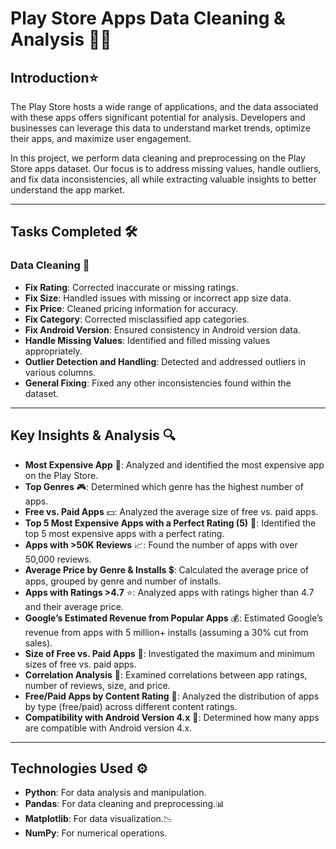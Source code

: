 # Play Store Apps Data Cleaning & Analysis 📱🔧

## Introduction⭐
The Play Store hosts a wide range of applications, and the data associated with these apps offers significant potential for analysis. Developers and businesses can leverage this data to understand market trends, optimize their apps, and maximize user engagement.

In this project, we perform data cleaning and preprocessing on the Play Store apps dataset. Our focus is to address missing values, handle outliers, and fix data inconsistencies, all while extracting valuable insights to better understand the app market.

---

## Tasks Completed 🛠️

### Data Cleaning 🧹
- **Fix Rating**: Corrected inaccurate or missing ratings.
- **Fix Size**: Handled issues with missing or incorrect app size data.
- **Fix Price**: Cleaned pricing information for accuracy.
- **Fix Category**: Corrected misclassified app categories.
- **Fix Android Version**: Ensured consistency in Android version data.
- **Handle Missing Values**: Identified and filled missing values appropriately.
- **Outlier Detection and Handling**: Detected and addressed outliers in various columns.
- **General Fixing**: Fixed any other inconsistencies found within the dataset.

---

## Key Insights & Analysis 🔍

- **Most Expensive App** 💸: Analyzed and identified the most expensive app on the Play Store.
- **Top Genres** 🎮: Determined which genre has the highest number of apps.
- **Free vs. Paid Apps** 💵: Analyzed the average size of free vs. paid apps.
- **Top 5 Most Expensive Apps with a Perfect Rating (5)** 🌟: Identified the top 5 most expensive apps with a perfect rating.
- **Apps with >50K Reviews** 📈: Found the number of apps with over 50,000 reviews.
- **Average Price by Genre & Installs** 💲: Calculated the average price of apps, grouped by genre and number of installs.
- **Apps with Ratings >4.7** ⭐: Analyzed apps with ratings higher than 4.7 and their average price.
- **Google’s Estimated Revenue from Popular Apps** 💰: Estimated Google’s revenue from apps with 5 million+ installs (assuming a 30% cut from sales).
- **Size of Free vs. Paid Apps** 📏: Investigated the maximum and minimum sizes of free vs. paid apps.
- **Correlation Analysis** 🔗: Examined correlations between app ratings, number of reviews, size, and price.
- **Free/Paid Apps by Content Rating** 📱: Analyzed the distribution of apps by type (free/paid) across different content ratings.
- **Compatibility with Android Version 4.x** 📱: Determined how many apps are compatible with Android version 4.x.

---

## Technologies Used ⚙️
- **Python**: For data analysis and manipulation.
- **Pandas**: For data cleaning and preprocessing.📊
- **Matplotlib**: For data visualization.📉
- **NumPy**: For numerical operations.

